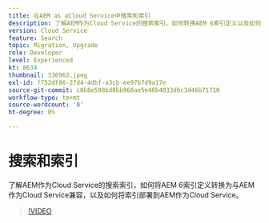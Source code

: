 ```yaml
---
title: 在AEM as aCloud Service中搜索和索引
description: 了解AEM作为Cloud Service的搜索索引、如何转换AEM 6索引定义以及如何部署索引。
version: Cloud Service
feature: Search
topic: Migration, Upgrade
role: Developer
level: Experienced
kt: 8634
thumbnail: 336963.jpeg
exl-id: f752df86-27d4-4dbf-a3cb-ee97b7d9a17e
source-git-commit: c0b8e598bd8bb968ae5e48b4033d6c3d46b71710
workflow-type: tm+mt
source-wordcount: '0'
ht-degree: 0%

---
```


# 搜索和索引

了解AEM作为Cloud Service的搜索索引，如何将AEM 6索引定义转换为与AEM作为Cloud Service兼容，以及如何将索引部署到AEM作为Cloud Service。

>[!VIDEO](https://video.tv.adobe.com/v/336963/?quality=12&learn=on)

